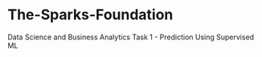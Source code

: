 # The-Sparks-Foundation
Data Science and Business Analytics Task 1 - Prediction Using Supervised ML
